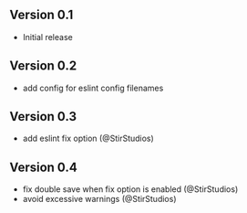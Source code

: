 ## Version 0.1

- Initial release

## Version 0.2

- add config for eslint config filenames

## Version 0.3

- add eslint fix option (@StirStudios)

## Version 0.4

- fix double save when fix option is enabled (@StirStudios)
- avoid excessive warnings (@StirStudios)
